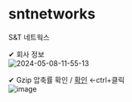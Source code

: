 # sntnetworks
S&T 네트웍스

✔ 회사 정보<br/>
![2024-05-08-11-55-13](https://github.com/taehunt/sntnetworks/assets/12706542/f7504a88-06b1-4a4c-8bb3-33e25390eb31)

✔ Gzip 압축률 확인 / <a href="https://www.giftofspeed.com/gzip-test" target="_blank">확인</a> ←ctrl+클릭 <br/>
![image](https://github.com/taehunt/sntnetworks/assets/12706542/f5272a09-b196-4078-a437-119ffa2358b5)

